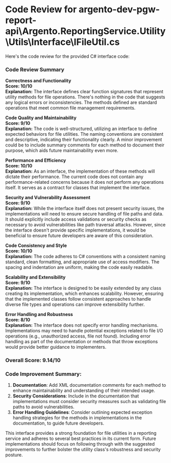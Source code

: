 # Code Review for argento-dev-pgw-report-api\Argento.ReportingService.Utility\Utils\Interface\IFileUtil.cs

Here's the code review for the provided C# interface code:

### Code Review Summary
**Correctness and Functionality**  
**Score: 10/10**  
**Explanation:** The interface defines clear function signatures that represent utility methods for file operations. There's nothing in the code that suggests any logical errors or inconsistencies. The methods defined are standard operations that meet common file management requirements.

**Code Quality and Maintainability**  
**Score: 9/10**  
**Explanation:** The code is well-structured, utilizing an interface to define expected behaviors for file utilities. The naming conventions are consistent and descriptive, indicating their functionality clearly. A minor improvement could be to include summary comments for each method to document their purpose, which aids future maintainability even more.

**Performance and Efficiency**  
**Score: 10/10**  
**Explanation:** As an interface, the implementation of these methods will dictate their performance. The current code does not contain any performance-related concerns because it does not perform any operations itself. It serves as a contract for classes that implement the interface.

**Security and Vulnerability Assessment**  
**Score: 9/10**  
**Explanation:** While the interface itself does not present security issues, the implementations will need to ensure secure handling of file paths and data. It should explicitly include access validations or security checks as necessary to avoid vulnerabilities like path traversal attacks. However, since the interface doesn't provide specific implementations, it would be beneficial to ensure future developers are aware of this consideration.

**Code Consistency and Style**  
**Score: 10/10**  
**Explanation:** The code adheres to C# conventions with a consistent naming standard, clean formatting, and appropriate use of access modifiers. The spacing and indentation are uniform, making the code easily readable.

**Scalability and Extensibility**  
**Score: 9/10**  
**Explanation:** The interface is designed to be easily extended by any class creating its implementation, which enhances scalability. However, ensuring that the implemented classes follow consistent approaches to handle diverse file types and operations can improve extensibility further.

**Error Handling and Robustness**  
**Score: 8/10**  
**Explanation:** The interface does not specify error handling mechanisms. Implementations may need to handle potential exceptions related to file I/O operations (e.g., unauthorized access, file not found). Including error handling as part of the documentation or methods that throw exceptions would provide better guidance to implementers.

### Overall Score: 9.14/10

### Code Improvement Summary:
1. **Documentation**: Add XML documentation comments for each method to enhance maintainability and understanding of their intended usage.
2. **Security Considerations**: Include in the documentation that implementations must consider security measures such as validating file paths to avoid vulnerabilities.
3. **Error Handling Guidelines**: Consider outlining expected exception handling strategies for the methods in implementations in the documentation, to guide future developers.

This interface provides a strong foundation for file utilities in a reporting service and adheres to several best practices in its current form. Future implementations should focus on following through with the suggested improvements to further bolster the utility class's robustness and security posture.